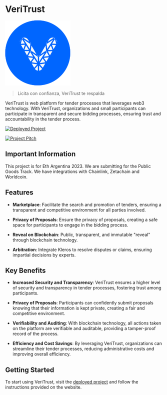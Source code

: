# VeriTrust

![VeriTrust Logo](./assets/logo.svg)

> Licita con confianza, VeriTrust te respalda

VeriTrust is web platform for tender processes that leverages web3 technology. With VeriTrust, organizations and small participants can participate in transparent and secure bidding processes, ensuring trust and accountability in the tender process.

[![Deployed Project](https://img.shields.io/badge/Visit%20the%20Project-VeriTrust-blue)](https://veritrust-front-qj44in647a-uc.a.run.app/)

[![Project Pitch](https://img.shields.io/badge/Watch%20our%20Project%20Pitch%20on-YouTube-red)](https://www.youtube.com/watch?v=d5zN1yNelmw)

## Important Information

This project is for Eth Argentina 2023.
We are submitting for the Public Goods Track.
We have integrations with Chainlink, Zetachain and Worldcoin.

## Features

- **Marketplace**:
  Facilitate the search and promotion of tenders, ensuring a transparent and competitive environment for all parties involved.

- **Privacy of Proposals**:
  Ensure the privacy of proposals, creating a safe space for participants to engage in the bidding process.

- **Reveal on Blockchain**:
  Public, transparent, and immutable "reveal" through blockchain technology.

- **Arbitration**:
  Integrate Kleros to resolve disputes or claims, ensuring impartial decisions by experts.

## Key Benefits

- **Increased Security and Transparency**:
  VeriTrust ensures a higher level of security and transparency in tender processes, fostering trust among participants.

- **Privacy of Proposals**:
  Participants can confidently submit proposals knowing that their information is kept private, creating a fair and competitive environment.

- **Verifiability and Auditing**:
  With blockchain technology, all actions taken on the platform are verifiable and auditable, providing a tamper-proof record of the process.

- **Efficiency and Cost Savings**:
  By leveraging VeriTrust, organizations can streamline their tender processes, reducing administrative costs and improving overall efficiency.

## Getting Started

To start using VeriTrust, visit the [deployed project](https://veritrust-front-qj44in647a-uc.a.run.app/) and follow the instructions provided on the website.

